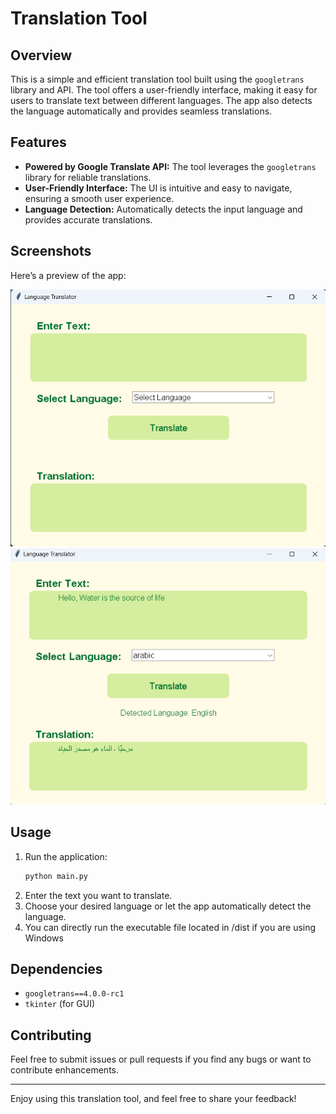 # Translation Tool


## Overview

This is a simple and efficient translation tool built using the `googletrans` library and API. The tool offers a user-friendly interface, making it easy for users to translate text between different languages. The app also detects the language automatically and provides seamless translations.

## Features

- **Powered by Google Translate API:** The tool leverages the `googletrans` library for reliable translations.
- **User-Friendly Interface:** The UI is intuitive and easy to navigate, ensuring a smooth user experience.
- **Language Detection:** Automatically detects the input language and provides accurate translations.


## Screenshots

Here’s a preview of the app:

![Screenshot 1](1.png)
![Screenshot 2](2.png)



## Usage

1. Run the application:
    ```bash
    python main.py
    ```
2. Enter the text you want to translate.
3. Choose your desired language or let the app automatically detect the language.
4. You can directly run the executable file located in /dist if you are using Windows 
## Dependencies

- `googletrans==4.0.0-rc1`
- `tkinter` (for GUI)

## Contributing

Feel free to submit issues or pull requests if you find any bugs or want to contribute enhancements.



---

Enjoy using this translation tool, and feel free to share your feedback!


